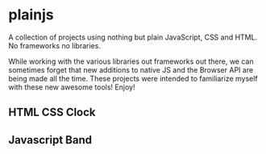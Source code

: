 # plainjs
A collection of projects using nothing but plain JavaScript, CSS and HTML. No frameworks no libraries. 

While working with the various libraries out frameworks out there, we can sometimes forget that new additions to native JS and the Browser API are being made all the time. These projects were intended to familiarize myself with these new awesome tools! Enjoy!

## HTML CSS Clock

## Javascript Band 
